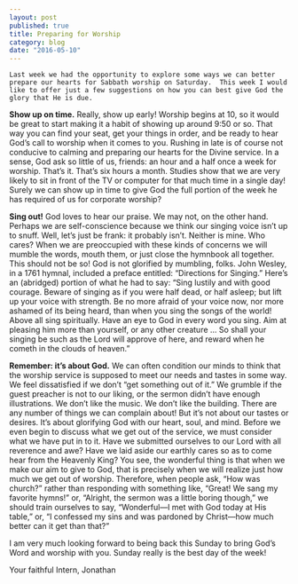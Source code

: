 ```yaml
---
layout: post
published: true
title: Preparing for Worship
category: blog
date: "2016-05-10"
---
```

	Last week we had the opportunity to explore some ways we can better prepare our hearts for Sabbath worship on Saturday.  This week I would like to offer just a few suggestions on how you can best give God the glory that He is due.

**Show up on time.**  Really, show up early!  Worship begins at 10, so it would be great to start making it a habit of showing up around 9:50 or so.  That way you can find your seat, get your things in order, and be ready to hear God’s call to worship when it comes to you.  Rushing in late is of course not conducive to calming and preparing our hearts for the Divine service.  In a sense, God ask so little of us, friends: an hour and a half once a week for worship. That’s it.  That’s six hours a month.  Studies show that we are very likely to sit in front of the TV or computer for that much time in a single day!  Surely we can show up in time to give God the full portion of the week he has required of us for corporate worship? 

**Sing out!**  God loves to hear our praise.  We may not, on the other hand.  Perhaps we are self-conscience because we think our singing voice isn’t up to snuff.  Well, let’s just be frank: it probably isn’t.  Neither is mine.  Who cares?  When we are preoccupied with these kinds of concerns we will mumble the words, mouth them, or just close the hymnbook all together.  This should not be so!  God is not glorified by mumbling, folks. John Wesley, in a 1761 hymnal, included a preface entitled: “Directions for Singing.”  Here’s an (abridged) portion of what he had to say: “Sing lustily and with good courage.  Beware of singing as if you were half dead, or half asleep; but lift up your voice with strength.  Be no more afraid of your voice now, nor more ashamed of its being heard, than when you sing the songs of the world!  Above all sing spiritually. Have an eye to God in every word you sing.  Aim at pleasing him more than yourself, or any other creature … So shall your singing be such as the Lord will approve of here, and reward when he cometh in the clouds of heaven.”

**Remember: it’s about God.**  We can often condition our minds to think that the worship service is supposed to meet our needs and tastes in some way.  We feel dissatisfied if we don’t “get something out of it.”  We grumble if the guest preacher is not to our liking, or the sermon didn’t have enough illustrations.  We don’t like the music.  We don’t like the building.  There are any number of things we can complain about!  But it’s not about our tastes or desires.  It’s about glorifying God with our heart, soul, and mind.  Before we even begin to discuss what we get out of the service, we must consider what we have put in to it.  Have we submitted ourselves to our Lord with all reverence and awe?  Have we laid aside our earthly cares so as to come hear from the Heavenly King?  You see, the wonderful thing is that when we make our aim to give to God, that is precisely when we will realize just how much we get out of worship. Therefore, when people ask, “How was church?” rather than responding with something like, “Great! We sang my favorite hymns!”  or, “Alright, the sermon was a little boring though,” we should train ourselves to say, “Wonderful—I met with God today at His table,” or, “I confessed my sins and was pardoned by Christ—how much better can it get than that?”


I am very much looking forward to being back this Sunday to bring God’s Word and worship with you.  Sunday really is the best day of the week! 

Your faithful Intern,
Jonathan
